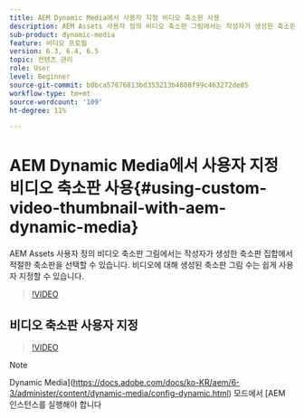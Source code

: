 ```yaml
---
title: AEM Dynamic Media에서 사용자 지정 비디오 축소판 사용
description: AEM Assets 사용자 정의 비디오 축소판 그림에서는 작성자가 생성한 축소판 집합에서 적절한 축소판을 선택할 수 있습니다. 비디오에 대해 생성된 축소판 그림 수는 쉽게 사용자 지정할 수 있습니다.
sub-product: dynamic-media
feature: 비디오 프로필
version: 6.3, 6.4, 6.5
topic: 컨텐츠 관리
role: User
level: Beginner
source-git-commit: b0bca57676813bd353213b4808f99c463272de85
workflow-type: tm+mt
source-wordcount: '109'
ht-degree: 11%

---
```



# AEM Dynamic Media에서 사용자 지정 비디오 축소판 사용{#using-custom-video-thumbnail-with-aem-dynamic-media}

AEM Assets 사용자 정의 비디오 축소판 그림에서는 작성자가 생성한 축소판 집합에서 적절한 축소판을 선택할 수 있습니다. 비디오에 대해 생성된 축소판 그림 수는 쉽게 사용자 지정할 수 있습니다.

>[!VIDEO](https://video.tv.adobe.com/v/16467/?quality=9&learn=on)

## 비디오 축소판 사용자 지정

>[!VIDEO](https://video.tv.adobe.com/v/18867/)

>[!NOTE]
>
>Dynamic Media](https://docs.adobe.com/docs/ko-KR/aem/6-3/administer/content/dynamic-media/config-dynamic.html) 모드에서 [AEM 인스턴스를 실행해야 합니다